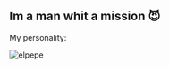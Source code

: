 ## Im a man whit a mission 😈

My personality:

![elpepe](https://cdn.discordapp.com/attachments/534162110549196800/1265317514137571552/cfb5f9f264c351c39b25c6a4ef64461b.jpg?ex=66a11243&is=669fc0c3&hm=e4cd2e78fdfae6334e7b51ae8c7acb25f430d9093641609513de00116c47e192&)

